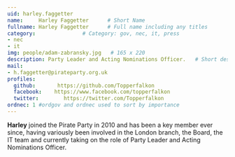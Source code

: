 ```yaml
---
uid: harley.faggetter
name:     Harley Faggetter      # Short Name
fullname: Harley Faggetter      # Full name including any titles
category:               # Category: gov, nec, it, press
- nec
- it
img: people/adam-zabransky.jpg   # 165 x 220
description: Party Leader and Acting Nominations Officer.   # Short desc. Max 160 chars
mail:
- h.faggetter@pirateparty.org.uk
profiles:
  github:       https://github.com/Topperfalkon
  facebook:    https://www.facebook.com/topperfalkon
  twitter:        https://twitter.com/Topperfalkon
ordnec: 1 #ordgov and ordnec used to sort by importance
---
```


**Harley** joined the Pirate Party in 2010 and has been a key member ever since, having variously been involved in the London branch, the Board,  the IT team and currently taking on the role of Party Leader and Acting Nominations Officer.
